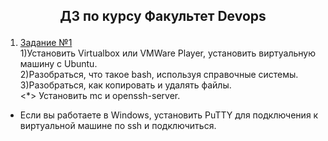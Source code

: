  ## <p align=center> **ДЗ по курсу Факультет Devops**
 1. [Задание №1](https://github.com/Alexei-T/geek/tree/master/1)  
1)Установить Virtualbox или VMWare Player, установить виртуальную машину с Ubuntu.  
2)Разобраться, что такое bash, используя справочные системы.  
3)Разобраться, как копировать и удалять файлы.  
<*> Установить mc и openssh-server.  
* Если вы работаете в Windows, установить PuTTY для подключения к виртуальной машине по ssh и подключиться.
